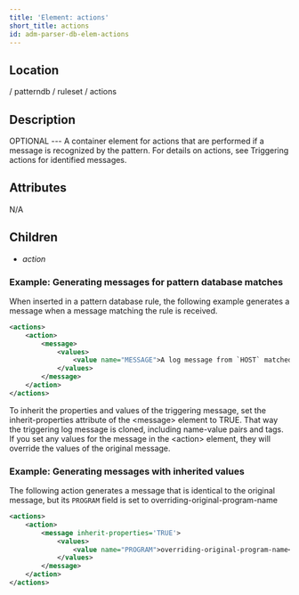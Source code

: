 ```yaml
---
title: 'Element: actions'
short_title: actions
id: adm-parser-db-elem-actions
---
```


## Location

/ patterndb / ruleset / actions

## Description

OPTIONAL --- A container element for actions that are performed if a
message is recognized by the pattern. For details on actions, see
Triggering actions for identified messages.

## Attributes

N/A

## Children

- *action*

### Example: Generating messages for pattern database matches

When inserted in a pattern database rule, the following example
generates a message when a message matching the rule is received.

```xml
<actions>
    <action>
        <message>
            <values>
                <value name="MESSAGE">A log message from `HOST` matched rule number $.classifier.rule_id</value>
            </values>
        </message>
    </action>
</actions>
```

To inherit the properties and values of the triggering message, set the
inherit-properties attribute of the \<message\> element to TRUE. That
way the triggering log message is cloned, including name-value pairs and
tags. If you set any values for the message in the \<action\> element,
they will override the values of the original message.

### Example: Generating messages with inherited values

The following action generates a message that is identical to the
original message, but its `PROGRAM` field is set to
overriding-original-program-name

```xml
<actions>
    <action>
        <message inherit-properties='TRUE'>
            <values>
                <value name="PROGRAM">overriding-original-program-name</value>
            </values>
        </message>
    </action>
</actions>
```
